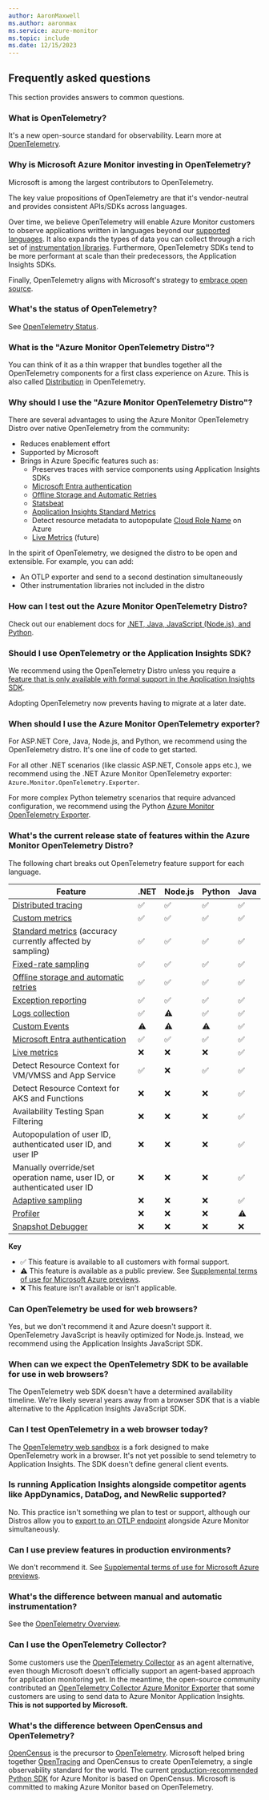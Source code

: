 ```yaml
---
author: AaronMaxwell
ms.author: aaronmax
ms.service: azure-monitor
ms.topic: include
ms.date: 12/15/2023
---
```


## Frequently asked questions

This section provides answers to common questions.

### What is OpenTelemetry?

It's a new open-source standard for observability. Learn more at [OpenTelemetry](https://opentelemetry.io/).

### Why is Microsoft Azure Monitor investing in OpenTelemetry?

Microsoft is among the largest contributors to OpenTelemetry.

The key value propositions of OpenTelemetry are that it's vendor-neutral and provides consistent APIs/SDKs across languages.

Over time, we believe OpenTelemetry will enable Azure Monitor customers to observe applications written in languages beyond our [supported languages](../app/app-insights-overview.md#supported-languages). It also expands the types of data you can collect through a rich set of [instrumentation libraries](https://opentelemetry.io/docs/concepts/components/#instrumentation-libraries). Furthermore, OpenTelemetry SDKs tend to be more performant at scale than their predecessors, the Application Insights SDKs.

Finally, OpenTelemetry aligns with Microsoft's strategy to [embrace open source](https://opensource.microsoft.com/).

### What's the status of OpenTelemetry?

See [OpenTelemetry Status](https://opentelemetry.io/status/).

### What is the "Azure Monitor OpenTelemetry Distro"?

You can think of it as a thin wrapper that bundles together all the OpenTelemetry components for a first class experience on Azure. This is also called [Distribution](https://opentelemetry.io/docs/concepts/distributions/) in OpenTelemetry.

### Why should I use the "Azure Monitor OpenTelemetry Distro"?

There are several advantages to using the Azure Monitor OpenTelemetry Distro over native OpenTelemetry from the community:

- Reduces enablement effort
- Supported by Microsoft
- Brings in Azure Specific features such as:
   - Preserves traces with service components using Application Insights SDKs
   - [Microsoft Entra authentication](../app/azure-ad-authentication.md)
   - [Offline Storage and Automatic Retries](../app/opentelemetry-configuration.md#offline-storage-and-automatic-retries)
   - [Statsbeat](../app/statsbeat.md)
   - [Application Insights Standard Metrics](../app/standard-metrics.md)
   - Detect resource metadata to autopopulate [Cloud Role Name](../app/app-map.md#understand-the-cloud-role-name-within-the-context-of-an-application-map) on Azure
   - [Live Metrics](../app/live-stream.md) (future)

In the spirit of OpenTelemetry, we designed the distro to be open and extensible. For example, you can add:

- An OTLP exporter and send to a second destination simultaneously
- Other instrumentation libraries not included in the distro

### How can I test out the Azure Monitor OpenTelemetry Distro?

Check out our enablement docs for [.NET, Java, JavaScript (Node.js), and Python](../app/opentelemetry-enable.md).

### Should I use OpenTelemetry or the Application Insights SDK?

We recommend using the OpenTelemetry Distro unless you require a [feature that is only available with formal support in the Application Insights SDK](#whats-the-current-release-state-of-features-within-the-azure-monitor-opentelemetry-distro).

Adopting OpenTelemetry now prevents having to migrate at a later date.

### When should I use the Azure Monitor OpenTelemetry exporter?

For ASP.NET Core, Java, Node.js, and Python, we recommend using the OpenTelemetry distro. It's one line of code to get started.

For all other .NET scenarios (like classic ASP.NET, Console apps etc.), we recommend using the .NET Azure Monitor OpenTelemetry exporter: `Azure.Monitor.OpenTelemetry.Exporter`.

For more complex Python telemetry scenarios that require advanced configuration, we recommend using the Python [Azure Monitor OpenTelemetry Exporter](https://learn.microsoft.com/python/api/overview/azure/monitor-opentelemetry-exporter-readme?view=azure-python-preview).

### What's the current release state of features within the Azure Monitor OpenTelemetry Distro?

The following chart breaks out OpenTelemetry feature support for each language.

|Feature                                                                                                                | .NET               | Node.js            | Python             | Java               |
|-----------------------------------------------------------------------------------------------------------------------|--------------------|--------------------|--------------------|--------------------|
| [Distributed tracing](../app/distributed-trace-data.md)                                            | :white_check_mark: | :white_check_mark: | :white_check_mark: | :white_check_mark: |
| [Custom metrics](../app/opentelemetry-add-modify.md#add-custom-metrics)                                               | :white_check_mark: | :white_check_mark: | :white_check_mark: | :white_check_mark: |
| [Standard metrics](../app/standard-metrics.md) (accuracy currently affected by sampling)                              | :white_check_mark: | :white_check_mark: | :white_check_mark: | :white_check_mark: |
| [Fixed-rate sampling](../app/sampling.md)                                                                             | :white_check_mark: | :white_check_mark: | :white_check_mark: | :white_check_mark: |
| [Offline storage and automatic retries](../app/opentelemetry-configuration.md#offline-storage-and-automatic-retries)  | :white_check_mark: | :white_check_mark: | :white_check_mark: | :white_check_mark: |
| [Exception reporting](../app/asp-net-exceptions.md)                                                                   | :white_check_mark: | :white_check_mark: | :white_check_mark: | :white_check_mark: |
| [Logs collection](../app/asp-net-trace-logs.md)                                                                       | :white_check_mark: | :warning:          | :white_check_mark: | :white_check_mark: |
| [Custom Events](../app/usage-overview.md#custom-business-events)                                                      | :warning:          | :warning:          | :warning:          | :white_check_mark: |
| [Microsoft Entra authentication](../app/azure-ad-authentication.md)                                                   | :white_check_mark: | :white_check_mark: | :white_check_mark: | :white_check_mark: |
| [Live metrics](../app/live-stream.md)                                                                                 | :x:                | :x:                | :x:                | :white_check_mark: |
| Detect Resource Context for VM/VMSS and App Service                                                                   | :white_check_mark: | :x:                | :white_check_mark: | :white_check_mark: |
| Detect Resource Context for AKS and Functions                                                                         | :x:                | :x:                | :x:                | :white_check_mark: |           
| Availability Testing Span Filtering                                                                                   | :x:                | :x:                | :x:                | :white_check_mark: |
| Autopopulation of user ID, authenticated user ID, and user IP                                                         | :x:                | :x:                | :x:                | :white_check_mark: |
| Manually override/set operation name, user ID, or authenticated user ID                                               | :x:                | :x:                | :x:                | :white_check_mark: |
| [Adaptive sampling](../app/sampling.md#adaptive-sampling)                                                             | :x:                | :x:                | :x:                | :white_check_mark: |
| [Profiler](../profiler/profiler-overview.md)                                                                          | :x:                | :x:                | :x:                | :warning:          |
| [Snapshot Debugger](../snapshot-debugger/snapshot-debugger.md)                                                        | :x:                | :x:                | :x:                | :x:                |

**Key**
- :white_check_mark: This feature is available to all customers with formal support.
- :warning: This feature is available as a public preview. See [Supplemental terms of use for Microsoft Azure previews](https://azure.microsoft.com/support/legal/preview-supplemental-terms/).
- :x: This feature isn't available or isn't applicable.

### Can OpenTelemetry be used for web browsers?

Yes, but we don't recommend it and Azure doesn't support it. OpenTelemetry JavaScript is heavily optimized for Node.js. Instead, we recommend using the Application Insights JavaScript SDK.

### When can we expect the OpenTelemetry SDK to be available for use in web browsers?

The OpenTelemetry web SDK doesn't have a determined availability timeline. We're likely several years away from a browser SDK that is a viable alternative to the Application Insights JavaScript SDK.

### Can I test OpenTelemetry in a web browser today?

The [OpenTelemetry web sandbox](https://github.com/open-telemetry/opentelemetry-sandbox-web-js) is a fork designed to make OpenTelemetry work in a browser. It's not yet possible to send telemetry to Application Insights. The SDK doesn't define general client events.

### Is running Application Insights alongside competitor agents like AppDynamics, DataDog, and NewRelic supported?

No. This practice isn't something we plan to test or support, although our Distros allow you to [export to an OTLP endpoint](../app/opentelemetry-configuration.md#enable-the-otlp-exporter) alongside Azure Monitor simultaneously.

### Can I use preview features in production environments?

We don't recommend it. See [Supplemental terms of use for Microsoft Azure previews](https://azure.microsoft.com/support/legal/preview-supplemental-terms/).

### What's the difference between manual and automatic instrumentation?

See the [OpenTelemetry Overview](../app/opentelemetry-overview.md#instrumentation-options).

### Can I use the OpenTelemetry Collector?

Some customers use the [OpenTelemetry Collector](https://github.com/open-telemetry/opentelemetry-collector/blob/main/docs/design.md) as an agent alternative, even though Microsoft doesn't officially support an agent-based approach for application monitoring yet. In the meantime, the open-source community contributed an [OpenTelemetry Collector Azure Monitor Exporter](https://github.com/open-telemetry/opentelemetry-collector-contrib/tree/main/exporter/azuremonitorexporter) that some customers are using to send data to Azure Monitor Application Insights. **This is not supported by Microsoft.**

### What's the difference between OpenCensus and OpenTelemetry?

[OpenCensus](https://opencensus.io/) is the precursor to [OpenTelemetry](https://opentelemetry.io/). Microsoft helped bring together [OpenTracing](https://opentracing.io/) and OpenCensus to create OpenTelemetry, a single observability standard for the world. The current [production-recommended Python SDK](/previous-versions/azure/azure-monitor/app/opencensus-python) for Azure Monitor is based on OpenCensus. Microsoft is committed to making Azure Monitor based on OpenTelemetry.

